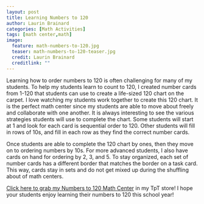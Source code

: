 ```yaml
---
layout: post
title: Learning Numbers to 120
author: Laurin Brainard
categories: [Math Activities]
tags: [math center,math]
image:
  feature: math-numbers-to-120.jpg
  teaser: math-numbers-to-120-teaser.jpg
  credit: Laurin Brainard
  creditlink: ""
---
```

Learning how to order numbers to 120 is often challenging for many of my students. To help my students learn to count to 120, I created number cards from 1-120 that students can use to create a life-sized 120 chart on the carpet. I love watching my students work together to create this 120 chart. It is the perfect math center since my students are able to move about freely and collaborate with one another. It is always interesting to see the various strategies students will use to complete the chart. Some students will start at 1 and look for each card is sequential order to 120. Other students will fill in rows of 10s, and fill in each row as they find the correct number cards. 

Once students are able to complete the 120 chart by ones, then they move on to ordering numbers by 10s. For more advanced students, I also have cards on hand for ordering by 2, 3, and 5. To stay organized, each set of number cards has a different border that matches the border on a task card. This way, cards stay in sets and do not get mixed up during the shuffling about of math centers. 

[Click here to grab my Numbers to 120 Math Center](http://bit.ly/2NLBErp) in my TpT store! I hope your students enjoy learning their numbers to 120 this school year!